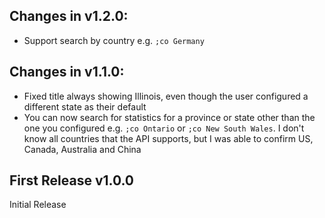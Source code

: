 Changes in v1.2.0:
------------------
- Support search by country e.g. `;co Germany`

Changes in v1.1.0:
------------------
- Fixed title always showing Illinois, even though the user configured a different state as their default
- You can now search for statistics for a province or state other than the one you configured e.g. `;co Ontario` or `;co New South Wales`. I don't know all countries that the API supports, but I was able to confirm US, Canada, Australia and China

First Release v1.0.0
--------------------
Initial Release
